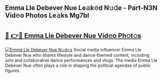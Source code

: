 ## Emma Lle Debever Nue Le𝚊k𝚎d N𝚞𝚍e - Part-N3N Vid𝚎o Photos Le𝚊ks Mg7bl

# <h2><a href="http://fb9isas.evod.top/?m=Emma+Lle+Debever+Nue">🔗 👉🔴 Emma Lle Debever Nue Vid𝚎o Ph𝚘t𝚘s</a></h2>

[![Emma Lle Debever Nue N𝚞d𝚎s](https://i.imgur.com/8V9OHl7.gif)](http://fb9isas.evod.top/?m=Emma+Lle+Debever+Nue)
Social media influencer Emma Lle Debever Nue who shares lifestyle and dance-themed content, including solo and collaborative dance performances and vlogs. The media Emma Lle Debever Nue often plays a role in shaping the political agendas of public figures. 
